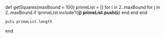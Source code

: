 

def getSquares(maxBound = 100)
	primeList = []
	for i in 2..maxBound
		for j in 2..maxBound
			if !primeList.include?(i**j)
				primeList.push(i**j)
			end
		end
	end

	puts primeList.length
end